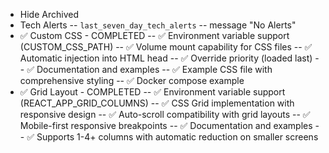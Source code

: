- Hide Archived
- Tech Alerts
    -- `last_seven_day_tech_alerts`
    -- message	"No Alerts"
- ✅ Custom CSS - COMPLETED
    -- ✅ Environment variable support (CUSTOM_CSS_PATH)
    -- ✅ Volume mount capability for CSS files
    -- ✅ Automatic injection into HTML head
    -- ✅ Override priority (loaded last)
    -- ✅ Documentation and examples
    -- ✅ Example CSS file with comprehensive styling
    -- ✅ Docker compose example
- ✅ Grid Layout - COMPLETED
    -- ✅ Environment variable support (REACT_APP_GRID_COLUMNS)
    -- ✅ CSS Grid implementation with responsive design
    -- ✅ Auto-scroll compatibility with grid layouts
    -- ✅ Mobile-first responsive breakpoints
    -- ✅ Documentation and examples
    -- ✅ Supports 1-4+ columns with automatic reduction on smaller screens
